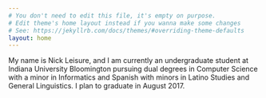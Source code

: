 ```yaml
---
# You don't need to edit this file, it's empty on purpose.
# Edit theme's home layout instead if you wanna make some changes
# See: https://jekyllrb.com/docs/themes/#overriding-theme-defaults
layout: home
---
```


My name is Nick Leisure, and I am currently an undergraduate student at Indiana University Bloomington pursuing dual degrees in Computer Science with a minor in Informatics and Spanish with minors in Latino Studies and General Linguistics. I plan to graduate in August 2017.
